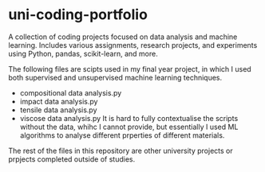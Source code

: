 # uni-coding-portfolio
A collection of coding projects focused on data analysis and machine learning. Includes various assignments, research projects, and experiments using Python, pandas, scikit-learn, and more.

The following files are scipts used in my final year project, in which I used both supervised and unsupervised machine learning techniques. 
- compositional data analysis.py
- impact data analysis.py
- tensile data analysis.py
- viscose data analysis.py
It is hard to fully contextualise the scripts without the data, whihc I cannot provide, but essentially I used ML algorithms to analyse  different prperties of different materials.

The rest of the files in this repository are other university projects or prpjects completed outside of studies.
